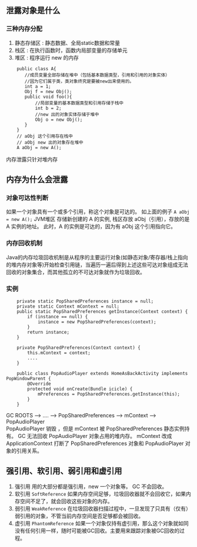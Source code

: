 
## 泄露对象是什么
### 三种内存分配
 1. 静态存储区 : 静态数据、全局static数据和常量
 2. 栈区 : 在执行函数时，函数内局部变量的存储单元
 3. 堆区 : 程序运行 new 的内存 
```
    public class A{
       //成员变量全部存储在堆中（包括基本数据类型，引用和引用的对象实体） 
       //因为它们属于类，类对象终究是要被new出来使用的。
       int a = 1;   
       Obj f = new Obj();
       public void foo(){
           //局部变量的基本数据类型和引用存储于栈中
           int b = 2; 
           //new 出的对象实体存储于堆中
           Obj o = new Obj();
       }
    }
    // aObj 这个引用存在栈中
    // aObj new 出的对象存在堆中
    A aObj = new A();
```   
内存泄露只针对堆内存

## 内存为什么会泄露
### 对象可达性判断
如果一个对象具有一个或多个引用，称这个对象是可达的。
如上面的例子 ```A aObj = new A();``` JVM堆区 存储新创建的 A 的实例, 栈区存放 aObj（引用），存放的是 A 实例的地址。
此时，A 的实例是可达的，因为有 aObj 这个引用指向它。 
### 内存回收机制
Java的内存垃圾回收机制是从程序的主要运行对象(如静态对象/寄存器/栈上指向的堆内存对象等)开始检查引用链，当遍历一遍后得到上述这些可达对象组成无法回收的对象集合，而其他孤立的不可达对象就作为垃圾回收。
### 实例
```
    private static PopSharedPreferences instance = null;
    private static Context mContext = null;
    public static PopSharedPreferences getInstance(Context context) {
        if (instance == null) {
            instance = new PopSharedPreferences(context);
        }
        return instance;
    }
    
    private PopSharedPreferences(Context context) {
        this.mContext = context;
        ....
    }
```  
```
    public class PopAudioPlayer extends HomeAsBackActivity implements PopWindowParent {
        @Override
        protected void onCreate(Bundle icicle) {
            mPreferences = PopSharedPreferences.getInstance(this);
        }
    }
```  
GC ROOTS --> .... --> PopSharedPreferences --> mContext --> PopAudioPlayer  
PopAudioPlayer 销毁 ，但是 mContext 被 PopSharedPreferences 静态实例持有。 GC 无法回收 PopAudioPlayer 对象占用的堆内存。
mContext 改成 ApplicationContext 打断了 PopSharedPreferences 对象和 PopAudioPlayer 对象的引用关系。

## 强引用、软引用、弱引用和虚引用
1. 强引用 用的大部分都是强引用，new 一个对象等。 GC 不会回收。
2. 软引用 ```SoftReference``` 如果内存空间足够，垃圾回收器就不会回收它，如果内存空间不足了，就会回收这些对象的内存。
3. 弱引用 ```WeakReference``` 在垃圾回收器扫描过程中，一旦发现了只具有（仅有）弱引用的对象，不管当前内存空间是否足够都会被回收。
4. 虚引用 ```PhantomReference``` 如果一个对象仅持有虚引用，那么这个对象就如同没有任何引用一样，随时可能被GC回收。主要用来跟踪对象被GC回收的过程。
        
